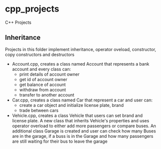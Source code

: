 # cpp_projects
C++ Projects

## Inheritance

Projects in this folder implement inheritance, operator oveload, constructor, copy constructors and destructors
* Account.cpp, creates a class named Account that represents a bank account and every class can:
  * print details of account owner
  * get id of account owner
  * get balance of account
  * withdraw from account 
  * transfer to another account
* Car.cpp, creates a class named Car that represent a car and user can:
  * create a car object and initialize license plate, brand
  * trade between cars
* Vehicle.cpp, creates a class Vehicle that users can set brand and license plate. A new class that inherits Vehicle's properties and uses operator overload to either add more passengers or compare buses. An additional class Garage is created and user can check how many Buses are in the garage, if a buss is in the Garage and how many passengers are still waiting for their bus to leave the garage
